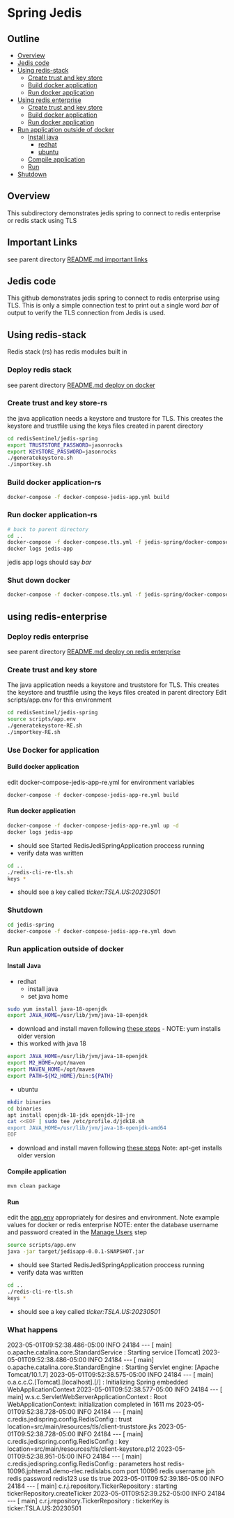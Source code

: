# Spring Jedis

## Outline

- [Overview](#overview)
- [Jedis code](#jedis-code)
- [Using redis-stack](#using-redis-stack)
  - [Create trust and key store](#create-trust-and-key-store-rs)
  - [Build docker application](#build-docker-application-rs)
  - [Run docker application](#run-docker-application)
- [Using redis enterprise](#using-redis-enterprise)
  - [Create trust and key store](#create-trust-and-key-store-rs)
  - [Build docker application](#build-docker-application-rs)
  - [Run docker application](#run-docker-application-rs)
- [Run application outside of docker](#run-application-outside-of-docker)
  - [Install java](#install-java)
    - [redhat](#redhat)
    - [ubuntu](#ubuntu)
  - [Compile application](#compile-application)
  - [Run](#run)
- [Shutdown](#shutdown)
## Overview
This subdirectory demonstrates jedis spring to connect to redis enterprise or redis stack using TLS

## Important Links
see parent directory [README.md important links](https://github.com/jphaugla/redisSentinel#important-links)

## Jedis code
This github demonstrates jedis spring to connect to redis enterprise using TLS.  This is only a simple connection test to print out a single word *bar* of output to verify the TLS connection from Jedis is used.

## Using redis-stack
Redis stack (rs) has redis modules built in
### Deploy redis stack
see parent directory [README.md deploy on docker](https://github.com/jphaugla/redisSentinel#deploy-on-docker)
### Create trust and key store-rs
the java application needs a keystore and trustore for TLS.  This creates the keystore and trustfile using the keys files created in parent directory
```bash
cd redisSentinel/jedis-spring
export TRUSTSTORE_PASSWORD=jasonrocks
export KEYSTORE_PASSWORD=jasonrocks
./generatekeystore.sh
./importkey.sh
```
### Build docker application-rs
```bash
docker-compose -f docker-compose-jedis-app.yml build
```

### Run docker application-rs
```bash
# back to parent directory
cd ..
docker-compose -f docker-compose.tls.yml -f jedis-spring/docker-compose-jedis-app.yml up -d
docker logs jedis-app
```
jedis app logs should say *bar*

### Shut down docker
```bash
docker-compose -f docker-compose.tls.yml -f jedis-spring/docker-compose-jedis-app.yml down
```

## using redis-enterprise

### Deploy redis enterprise
see parent directory [README.md deploy on redis enterprise](https://github.com/jphaugla/redisSentinel#deploy-redis-enterprise)

### Create trust and key store
The java application needs a keystore and truststore for TLS.  This creates the keystore and trustfile using the keys files created in parent directory
Edit scripts/app.env for this environment
```bash
cd redisSentinel/jedis-spring
source scripts/app.env
./generatekeystore-RE.sh
./importkey-RE.sh
```
### Use Docker for application
#### Build docker application
edit  docker-compose-jedis-app-re.yml for environment variables
```bash
docker-compose -f docker-compose-jedis-app-re.yml build
```

#### Run docker application
```bash
docker-compose -f docker-compose-jedis-app-re.yml up -d
docker logs jedis-app
```
* should see Started RedisJediSpringApplication proccess running 
* verify data was written
```bash
cd ..
./redis-cli-re-tls.sh
keys *
```
* should see a key called *ticker:TSLA.US:20230501*

### Shutdown
```bash
cd jedis-spring
docker-compose -f docker-compose-jedis-app-re.yml down
```
### Run application outside of docker
#### Install Java
* redhat
  * install java
  * set java home
```bash
sudo yum install java-18-openjdk
export JAVA_HOME=/usr/lib/jvm/java-18-openjdk
```
  * download and install maven following [these steps](https://linuxize.com/post/how-to-install-apache-maven-on-centos-7) - NOTE:  yum installs older version
  * this worked with java 18
```bash
export JAVA_HOME=/usr/lib/jvm/java-18-openjdk
export M2_HOME=/opt/maven
export MAVEN_HOME=/opt/maven
export PATH=${M2_HOME}/bin:${PATH}
```

* ubuntu
```bash
mkdir binaries
cd binaries
apt install openjdk-18-jdk openjdk-18-jre
cat <<EOF | sudo tee /etc/profile.d/jdk18.sh
export JAVA_HOME=/usr/lib/jvm/java-18-openjdk-amd64
EOF
```
  * download and install maven following [these steps](https://phoenixnap.com/kb/install-maven-on-ubuntu)  Note:  apt-get installs older version
#### Compile application
```bash
mvn clean package
```

#### Run
edit the [app.env](scripts/app.env) appropriately for desires and environment.  Note example values for docker or redis enterprise
NOTE: enter the database username and password created in the [Manage Users](https://docs.redis.com/latest/rs/security/access-control/manage-users/) step
```bash
source scripts/app.env
java -jar target/jedisapp-0.0.1-SNAPSHOT.jar
```
* should see Started RedisJediSpringApplication proccess running 
* verify data was written
```bash
cd ..
./redis-cli-re-tls.sh
keys *
```
* should see a key called *ticker:TSLA.US:20230501*

### What happens
2023-05-01T09:52:38.486-05:00  INFO 24184 --- [           main] o.apache.catalina.core.StandardService   : Starting service [Tomcat]
2023-05-01T09:52:38.486-05:00  INFO 24184 --- [           main] o.apache.catalina.core.StandardEngine    : Starting Servlet engine: [Apache Tomcat/10.1.7]
2023-05-01T09:52:38.575-05:00  INFO 24184 --- [           main] o.a.c.c.C.[Tomcat].[localhost].[/]       : Initializing Spring embedded WebApplicationContext
2023-05-01T09:52:38.577-05:00  INFO 24184 --- [           main] w.s.c.ServletWebServerApplicationContext : Root WebApplicationContext: initialization completed in 1611 ms
2023-05-01T09:52:38.728-05:00  INFO 24184 --- [           main] c.redis.jedispring.config.RedisConfig    : trust location=src/main/resources/tls/client-truststore.jks
2023-05-01T09:52:38.728-05:00  INFO 24184 --- [           main] c.redis.jedispring.config.RedisConfig    : key location=src/main/resources/tls/client-keystore.p12
2023-05-01T09:52:38.951-05:00  INFO 24184 --- [           main] c.redis.jedispring.config.RedisConfig    : parameters  host redis-10096.jphterra1.demo-rlec.redislabs.com port 10096 redis username jph redis password redis123 use tls true
2023-05-01T09:52:39.186-05:00  INFO 24184 --- [           main] c.r.j.repository.TickerRepository        : starting tickerRepository.createTicker
2023-05-01T09:52:39.252-05:00  INFO 24184 --- [           main] c.r.j.repository.TickerRepository        : tickerKey is ticker:TSLA.US:20230501
